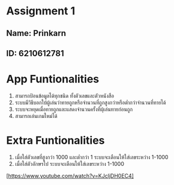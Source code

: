 # Assignment 1

## Name: Prinkarn
## ID: 6210612781

# App Funtionalities
1. สามารถป้อนข้อมูลได้ทุกชนิด ทั้งตัวเลขและตัวหนังสือ
2. ระบบมีวิธีบอกใบ้ผู้เล่นว่าทายถูกหรือจำนวนที่ถูกสูงกว่าหรือต่ำกว่าจำนวนที่ทายได้
3. ระบบจะหยุดเมื่อทายถูกและแสดงจำนวนครั้งที่ผุ้เล่นทายก่อนถูก
4. สามารถเล่นเกมใหม่ได้

# Extra Funtionalities
1. เมื่อใส่ตัวเลขที่สูงกว่า 1000 และต่ำกว่า 1 ระบบจะเตือนให้ใส่เลขระหว่าง 1-1000
2. เมื่อใส่ตัวอักษรไป ระบบจะเตือนให้ใส่เลขระหว่าง 1-1000

[https://www.youtube.com/watch?v=KJcljDH0EC4]
